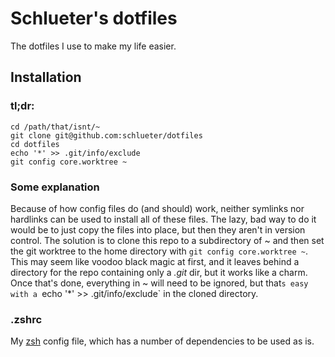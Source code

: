 # Schlueter's dotfiles

The dotfiles I use to make my life easier.

## Installation

### tl;dr: 

    cd /path/that/isnt/~
    git clone git@github.com:schlueter/dotfiles
    cd dotfiles
    echo '*' >> .git/info/exclude
    git config core.worktree ~

### Some explanation

Because of how config files do (and should) work, neither symlinks nor hardlinks can be used to install all of these files. The lazy, bad way to do it would be to just copy the files into place, but then they aren't in version control. The solution is to clone this repo to a subdirectory of ~ and then set the git worktree to the home directory with `git config core.worktree ~`. This may seem like voodoo black magic at first, and it leaves behind a directory for the repo containing only a *.git* dir, but it works like a charm. Once that's done, everything in ~ will need to be ignored, but that`s easy with a `echo '*' >> .git/info/exclude` in the cloned directory. 

### .zshrc

My [zsh](http://www.zsh.org/) config file, which has a number of dependencies to be used as is.
